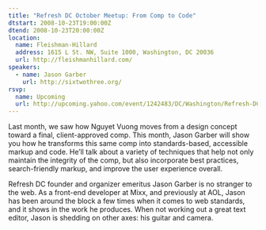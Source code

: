```yaml
---
title: "Refresh DC October Meetup: From Comp to Code"
dtstart: 2008-10-23T19:00:00Z
dtend: 2008-10-23T20:00:00Z
location:
  name: Fleishman-Hillard
  address: 1615 L St. NW, Suite 1000, Washington, DC 20036
  url: http://fleishmanhillard.com/
speakers:
  - name: Jason Garber
    url: http://sixtwothree.org/
rsvp:
  name: Upcoming
  url: http://upcoming.yahoo.com/event/1242483/DC/Washington/Refresh-DC-October-Meetup-From-Comp-to-Code/Fleishman-Hillard-DC/
---
```


Last month, we saw how Nguyet Vuong moves from a design concept toward a final, client-approved comp. This month, Jason Garber will show you how he transforms this same comp into standards-based, accessible markup and code. He’ll talk about a variety of techniques that help not only maintain the integrity of the comp, but also incorporate best practices, search-friendly markup, and improve the user experience overall.

Refresh DC founder and organizer emeritus Jason Garber is no stranger to the web. As a front-end developer at Mixx, and previously at AOL, Jason has been around the block a few times when it comes to web standards, and it shows in the work he produces. When not working out a great text editor, Jason is shedding on other axes: his guitar and camera.